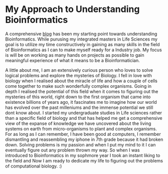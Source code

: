 # My Approach to Understanding Bioinformatics

A comprehensive [blog](https://bitesizebio.com/38236/how-to-become-a-bioinformatician/) has been my starting point towards understanding Bioinformatics. While purusing my integrated masters in Life Sciences my goal is to utilize my time constructively in gaining as many skills in the field of Bioinformatics as I can to make myself ready for a Industry job. My focus is will be on working as many hands on projects as possible to gain meaningful experience of what it means to be a Bioinformatician. 

A little about me, I am an extensively curious person who loves to solve logical problems and explore the mysteries of Biology. I fell in love with biology when I realised about the miracle of life and how a couple of cells come together to make such wonderfully complex organisms. Going in depth I realised the potential of this field when it comes to figuring out the mysteries of this world, right down to the first organism that came into existence billions of years ago, it fascinates me to imagine how our world has evolved over the past milleniums and the immense potential we still dont know about. I started my undergraduate studies in Life sciences rather than a specific field of biology and that has helped me get a comprehensive view of the expanse of knowledge we have uncovered about the living systems on earth from micro-organisms to plant and complex organisms. For as long as I can remember, I have been good at computers, I remember dismantling and reassembling my iphone in 7th grade because it had broken down. Solving problems is my passion and when I put my mind to it I can eventually figure out any problem thrown my way. So when I was introduced to Bioinformatics in my sophmore year I took an instant liking to the field and Now I am ready to dedicate my life to figuring out the problems of computational biology. :)

